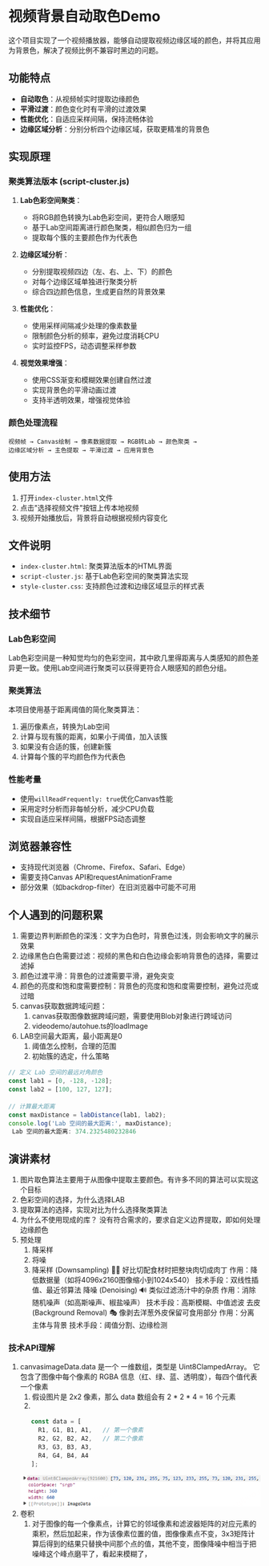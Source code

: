 # 视频背景自动取色Demo

这个项目实现了一个视频播放器，能够自动提取视频边缘区域的颜色，并将其应用为背景色，解决了视频比例不兼容时黑边的问题。

## 功能特点

- **自动取色**：从视频帧实时提取边缘颜色
- **平滑过渡**：颜色变化时有平滑的过渡效果
- **性能优化**：自适应采样间隔，保持流畅体验
- **边缘区域分析**：分别分析四个边缘区域，获取更精准的背景色

## 实现原理

### 聚类算法版本 (script-cluster.js)

1. **Lab色彩空间聚类**：
   - 将RGB颜色转换为Lab色彩空间，更符合人眼感知
   - 基于Lab空间距离进行颜色聚类，相似颜色归为一组
   - 提取每个簇的主要颜色作为代表色

2. **边缘区域分析**：
   - 分别提取视频四边（左、右、上、下）的颜色
   - 对每个边缘区域单独进行聚类分析
   - 综合四边颜色信息，生成更自然的背景效果

3. **性能优化**：
   - 使用采样间隔减少处理的像素数量
   - 限制颜色分析的频率，避免过度消耗CPU
   - 实时监控FPS，动态调整采样参数

4. **视觉效果增强**：
   - 使用CSS渐变和模糊效果创建自然过渡
   - 实现背景色的平滑动画过渡
   - 支持半透明效果，增强视觉体验

### 颜色处理流程

```
视频帧 → Canvas绘制 → 像素数据提取 → RGB转Lab → 颜色聚类 → 
边缘区域分析 → 主色提取 → 平滑过渡 → 应用背景色
```

## 使用方法

1. 打开`index-cluster.html`文件
2. 点击"选择视频文件"按钮上传本地视频
3. 视频开始播放后，背景将自动根据视频内容变化

## 文件说明

- `index-cluster.html`: 聚类算法版本的HTML界面
- `script-cluster.js`: 基于Lab色彩空间的聚类算法实现
- `style-cluster.css`: 支持颜色过渡和边缘区域显示的样式表

## 技术细节

### Lab色彩空间

Lab色彩空间是一种知觉均匀的色彩空间，其中欧几里得距离与人类感知的颜色差异更一致。使用Lab空间进行聚类可以获得更符合人眼感知的颜色分组。

### 聚类算法

本项目使用基于距离阈值的简化聚类算法：
1. 遍历像素点，转换为Lab空间
2. 计算与现有簇的距离，如果小于阈值，加入该簇
3. 如果没有合适的簇，创建新簇
4. 计算每个簇的平均颜色作为代表色

### 性能考量

- 使用`willReadFrequently: true`优化Canvas性能
- 采用定时分析而非每帧分析，减少CPU负载
- 实现自适应采样间隔，根据FPS动态调整

## 浏览器兼容性

- 支持现代浏览器（Chrome、Firefox、Safari、Edge）
- 需要支持Canvas API和requestAnimationFrame
- 部分效果（如backdrop-filter）在旧浏览器中可能不可用

## 个人遇到的问题积累

1. 需要边界判断颜色的深浅：文字为白色时，背景色过浅，则会影响文字的展示效果
2. 边缘黑色白色需要过滤：视频的黑色和白色边缘会影响背景色的选择，需要过滤掉
3. 颜色过渡平滑：背景色的过渡需要平滑，避免突变
4. 颜色的亮度和饱和度需要控制：背景色的亮度和饱和度需要控制，避免过亮或过暗
5. canvas获取数据跨域问题：
   1. canvas获取图像数据跨域问题，需要使用Blob对象进行跨域访问
   2. videodemo/autohue.ts的loadImage
6. LAB空间最大距离，最小距离是0
   1. 阈值怎么控制，合理的范围
   2. 初始簇的选定，什么策略
```js
// 定义 Lab 空间的最远对角颜色
const lab1 = [0, -128, -128];
const lab2 = [100, 127, 127];

// 计算最大距离
const maxDistance = labDistance(lab1, lab2);
console.log('Lab 空间的最大距离:', maxDistance);
 Lab 空间的最大距离: 374.2325480232846
```    

## 演讲素材

1. 图片取色算法主要用于从图像中提取主要颜色。有许多不同的算法可以实现这个目标
2. 色彩空间的选择，为什么选择LAB
3. 提取算法的选择，实现对比为什么选择聚类算法
4. 为什么不使用现成的库？ 没有符合需求的，要求自定义边界提取，即如何处理边缘颜色
5. 预处理
   1. 降采样
   2. 将噪
   3. 降采样 (Downsampling) 👨🍳
      好比切配食材时把整块肉切成肉丁
      作用：降低数据量（如将4096x2160图像缩小到1024x540）
      技术手段：双线性插值、最近邻算法
      降噪 (Denoising) 🔊
      类似过滤汤汁中的杂质
      作用：消除随机噪声（如高斯噪声、椒盐噪声）
      技术手段：高斯模糊、中值滤波
      去皮 (Background Removal) 🎭
      像剥去洋葱外皮保留可食用部分
      作用：分离主体与背景
      技术手段：阈值分割、边缘检测

### 技术API理解

1. canvasimageData.data 是一个 一维数组，类型是 Uint8ClampedArray。
它包含了图像中每个像素的 RGBA 信息（红、绿、蓝、透明度），每四个值代表一个像素
   1. 假设图片是 2x2 像素，那么 data 数组会有 2 * 2 * 4 = 16 个元素
   2. 
   ```js
      const data = [
        R1, G1, B1, A1,   // 第一个像素
        R2, G2, B2, A2,   // 第二个像素
        R3, G3, B3, A3,
        R4, G4, B4, A4
      ];
   ```
   ![alt text](image.png)
2. 卷积
   1. 对于图像的每一个像素点，计算它的邻域像素和滤波器矩阵的对应元素的乘积，然后加起来，作为该像素位置的值，图像像素点不变，3x3矩阵计算后得到的结果只替换中间那个点的值，其他不变，图像降噪中相当于把噪峰这个峰点磨平了，看起来模糊了，  